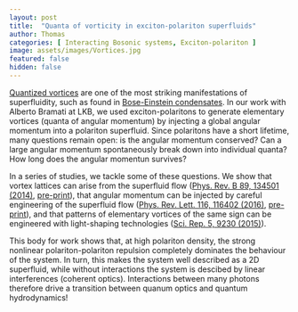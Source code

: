 ```yaml
---
layout: post
title:  "Quanta of vorticity in exciton-polariton superfluids"
author: Thomas
categories: [ Interacting Bosonic systems, Exciton-polariton ]
image: assets/images/Vortices.jpg
featured: false
hidden: false
---
```


[Quantized vortices](https://en.wikipedia.org/wiki/Quantum_vortex) are one of the most striking manifestations of superfluidity, such as found in [Bose-Einstein condensates](https://en.wikipedia.org/wiki/Bose%E2%80%93Einstein_condensate).
In our work with Alberto Bramati at LKB, we used exciton-polaritons to generate elementary vortices (quanta of angular momentum) by injecting a global angular momentum into a polariton superfluid.
Since polaritons have a short lifetime, many questions remain open: is the angular momentum conserved? Can a large angular momentum spontaneously break down into individual quanta?
How long does the angular momentun survives?

In a series of studies, we tackle some of these questions. We show that vortex lattices can arise from the superfluid flow ([Phys. Rev. B 89, 134501 (2014)](https://journals.aps.org/prb/abstract/10.1103/PhysRevB.89.134501), [pre-print](https://arxiv.org/pdf/1404.1186)), 
that angular momentum can be injected by careful engineering of the superfluid flow ([Phys. Rev. Lett. 116, 116402 (2016)](https://journals.aps.org/prl/abstract/10.1103/PhysRevLett.116.116402), [pre-print](https://arxiv.org/pdf/1509.02680)), 
and that patterns of elementary vortices of the same sign can be engineered with light-shaping technologies ([Sci. Rep. 5, 9230 (2015)](https://www.nature.com/articles/srep09230)).

This body for work shows that, at high polariton density, the strong nonlinear polariton-polariton repulsion completely dominates the behaviour of the system. 
In turn, this makes the system well described as a 2D superfluid, while without interactions the system is descibed by linear interferences (coherent optics).
Interactions between many photons therefore drive a transition between quanum optics and quantum hydrodynamics!